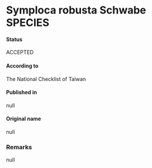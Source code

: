 Symploca robusta Schwabe SPECIES
=======

#### Status
ACCEPTED

#### According to
The National Checklist of Taiwan

#### Published in
null

#### Original name
null

### Remarks
null